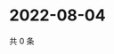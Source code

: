 # 2022-08-04

共 0 条

<!-- BEGIN WEIBO -->
<!-- 最后更新时间 Thu Aug 04 2022 05:16:32 GMT+0800 (China Standard Time) -->

<!-- END WEIBO -->
